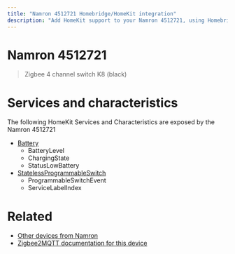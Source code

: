 ```yaml
---
title: "Namron 4512721 Homebridge/HomeKit integration"
description: "Add HomeKit support to your Namron 4512721, using Homebridge, Zigbee2MQTT and homebridge-z2m."
---
```

<!---
This file has been GENERATED using src/docgen/docgen.ts
DO NOT EDIT THIS FILE MANUALLY!
-->
# Namron 4512721
> Zigbee 4 channel switch K8 (black)


# Services and characteristics
The following HomeKit Services and Characteristics are exposed by
the Namron 4512721

* [Battery](../../battery.md)
  * BatteryLevel
  * ChargingState
  * StatusLowBattery
* [StatelessProgrammableSwitch](../../action.md)
  * ProgrammableSwitchEvent
  * ServiceLabelIndex


# Related
* [Other devices from Namron](../index.md#namron)
* [Zigbee2MQTT documentation for this device](https://www.zigbee2mqtt.io/devices/4512721.html)